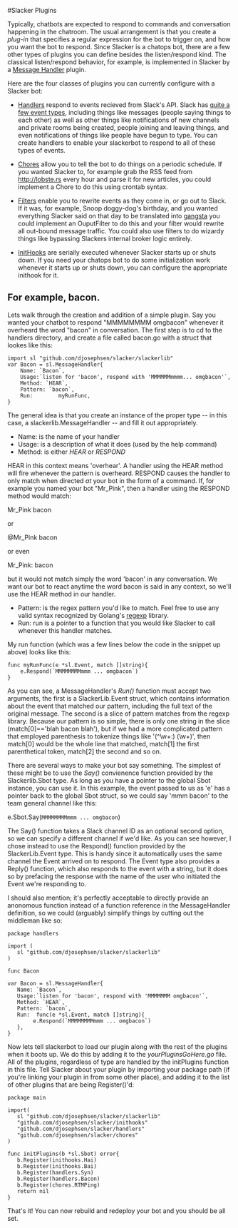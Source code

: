 #Slacker Plugins

Typically, chatbots are expected to respond to commands and conversation
happening in the chatroom. The usual arrangement is that you create a *plug-in*
that specifies a regular expression for the bot to trigger on, and how you want
the bot to respond.  Since Slacker is a chatops bot, there are a few other
types of plugins you can define besides the listen/respond kind. The classical
listen/respond behavior, for example, is implemented in Slacker by a [Message
Handler](handlers.md) plugin. 

Here are the four classes of plugins you can currently configure with a Slacker bot:

 * [Handlers](handlers.md) respond to events recieved from Slack's API. Slack
has [quite a few event types](https://api.slack.com/rtm), including things like
messages (people saying things to each other) as well as other things like
notifications of new channels and private rooms being created, people joining
and leaving things, and even notifications of things like people have begun to
type. You can create handlers to enable your slackerbot to respond to all of
these types of events.

 * [Chores](chores.md) allow you to tell the bot to do things on a periodic
schedule. If you wanted Slacker to, for example grab the RSS feed from
http://lobste.rs every hour and parse it for new articles, you could implement a
Chore to do this using crontab syntax. 

 * [Filters](filters.md) enable you to rewrite events as they come in, or go
out to Slack. If it was, for example, Snoop doggy-dog's birthday, and you wanted everything
Slacker said on that day to be translated into
[gangsta](http://www.gizoogle.net/textilizer.php) you could implement an
OuputFilter to do this and your filter would rewrite all out-bound message
traffic. You could also use filters to do wizardy things like bypassing
Slackers internal broker logic entirely.

 * [InitHooks](hooks.md) are serially executed whenever Slacker starts up or
shuts down. If you need your chatops bot to do some initialization work
whenever it starts up or shuts down, you can configure the appropriate
inithook for it. 

## For example, bacon.

Lets walk through the creation and addition of a simple plugin. Say you wanted
your chatbot to respond "MMMMMMMM omgbacon" whenever it overheard the word
"bacon" in conversation. The first step is to cd to the handlers directory, and
create a file called bacon.go with a struct that lookes like this: 

```
import sl "github.com/djosephsen/slacker/slackerlib"
var Bacon = sl.MessageHandler{
	Name: `Bacon`,
	Usage:`listen for 'bacon', respond with 'MMMMMMmmmm... omgbacon'`,
	Method: `HEAR`,
	Pattern: `bacon`,
	Run:		myRunFunc,
}
```
The general idea is that you create an instance of the proper type -- in this
case, a slackerlib.MessageHandler -- and fill it out appropriately. 

* Name: is the name of your handler
* Usage: is a description of what it does (used by the help command)
* Method: is either *HEAR* or *RESPOND*

HEAR in this context means 'overhear'. A handler using the HEAR method will
fire whenever the pattern is overheard.  RESPOND causes the handler to only
match when directed *at* your bot in the form of a command. If, for example you
named your bot "Mr_Pink", then a handler using the RESPOND method would match:

Mr_Pink bacon

or 

@Mr_Pink bacon

or even 

Mr_Pink: bacon

but it would not match simply the word 'bacon' in any conversation. We want our
bot to react anytime the word bacon is said in any context, so we'll use the
HEAR method in our handler. 

* Pattern: is the regex pattern you'd like to match. Feel free to use any valid
syntax recognized by Golang's [regexp](http://golang.org/pkg/regexp/syntax/) library. 
* Run: run is a pointer to a function that you would like Slacker to call
whenever this handler matches. 

My run function (which was a few lines below the code in the snippet up above)
looks like this: 

```
func myRunFunc(e *sl.Event, match []string){
	e.Respond(`MMMMMMMMmmm ... omgbacon`)
}
```
As you can see, a MessageHandler's *Run()* function must accept two arguments,
the first is a SlackerLib.Event struct, which contains information about the
event that matched our pattern, including the full text of the original
message. The second is a slice of pattern matches from the regexp library.
Because our pattern is so simple, there is only one string in the slice
(match[0]=='blah bacon blah'), but if we had a more complicated pattern that
employed parenthesis to tokenize things like '(^\w+:) (\w+)', then match[0]
would be the whole line that matched, match[1] the first parenthetical token,
match[2] the second and so on.

There are several ways to make your bot say something. The simplest of these
might be to use the *Say()* convienence function provided by the
Slackerlib.Sbot type.  As long as you have a pointer to the global Sbot
instance, you can use it. In this example, the event passed to us as 'e' has a
pointer back to the global Sbot struct, so we could say 'mmm bacon' to the team
general channel like this:

e.Sbot.Say(`MMMMMMMMmmm ... omgbacon`)

The Say() function takes a Slack channel ID as an optional second option, so we
can specify a different channel if we'd like.  As you can see however, I chose
instead to use the Respond() function provided by the SlackerLib.Event type.
This is handy since it automatically uses the same channel the Event arrived on
to respond.  The Event type also provides a Reply() function, which also
responds to the event with a string, but it does so by prefacing the response
with the name of the user who initiated the Event we're responding to. 

I should also mention; it's perfectly acceptable to directly provide an
anonomous function instead of a function reference in the MessageHandler
definition, so we could (arguably) simplify things by cutting out the middleman
like so: 

```
package handlers

import (
   sl "github.com/djosephsen/slacker/slackerlib"
)

func Bacon

var Bacon = sl.MessageHandler{
   Name: `Bacon`,
   Usage:`listen for 'bacon', respond with 'MMMMMMM omgbacon'`,
   Method: `HEAR`,
   Pattern: `bacon`,
   Run:  func(e *sl.Event, match []string){
		e.Respond(`MMMMMMMMmmm ... omgbacon`)
   },
}
```
Now lets tell slackerbot to load our plugin along with the rest of the plugins
when it boots up. We do this by adding it to the *yourPluginsGoHere.go* file.
All of the plugins, regardless of type are handled by the initPlugins function
in this file. Tell Slacker about your plugin by importing your package path (if
you're linking your plugin in from some other place), and adding it to the list
of other plugins that are being Register()'d: 

```
package main

import(
   sl "github.com/djosephsen/slacker/slackerlib"
   "github.com/djosephsen/slacker/inithooks"
   "github.com/djosephsen/slacker/handlers"
   "github.com/djosephsen/slacker/chores"
)

func initPlugins(b *sl.Sbot) error{
   b.Register(inithooks.Hai)
   b.Register(inithooks.Bai)
   b.Register(handlers.Syn)
   b.Register(handlers.Bacon)
   b.Register(chores.RTMPing)
   return nil
}
```

That's it!  You can now rebuild and redeploy your bot and you should be all set.
